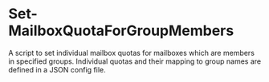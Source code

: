 # Set-MailboxQuotaForGroupMembers

A script to set individual mailbox quotas for mailboxes which are members in specified groups.
Individual quotas and their mapping to group names are defined in a JSON config file.
